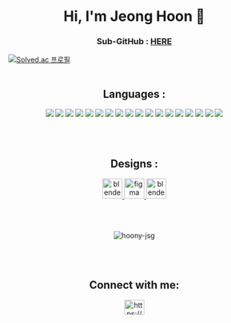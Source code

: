 <h1 align="center">Hi, I'm Jeong Hoon 🐻</h1>
<h3 align="center">Sub-GitHub : <a href='https://github.com/Hoony-JSG'>HERE</a></h3>

[![Solved.ac 프로필](http://mazassumnida.wtf/api/v2/generate_badge?boj=wjdgnsxhsl)](https://solved.ac/wjdgnsxhsl)
</br>
</br>

<h2 align="center">Languages :</h2>
<p align="center">
<a href="버튼을 눌렀을 때 이동할 링크" target="_blank"><img src="https://img.shields.io/badge/JavaScript-F7DF1E?style=for-the-badge&logo=javascript&logoColor=FFFFFF"/></a>
<a href="버튼을 눌렀을 때 이동할 링크" target="_blank"><img src="https://img.shields.io/badge/java-3776AB?style=for-the-badge&logo=java&logoColor=FFFFFF"/></a>
<a href="버튼을 눌렀을 때 이동할 링크" target="_blank"><img src="https://img.shields.io/badge/Three.js-000000?style=for-the-badge&logo=threedotjs&logoColor=FFFFFF"/></a>
<a href="버튼을 눌렀을 때 이동할 링크" target="_blank"><img src="https://img.shields.io/badge/CSS-1572B6?style=for-the-badge&logo=css3&logoColor=FFFFFF"/></a>
<a href="버튼을 눌렀을 때 이동할 링크" target="_blank"><img src="https://img.shields.io/badge/html5-E34F26?style=for-the-badge&logo=html5&logoColor=FFFFFF"/></a>
<a href="버튼을 눌렀을 때 이동할 링크" target="_blank"><img src="https://img.shields.io/badge/next.js-000000?style=for-the-badge&logo=nextdotjs&logoColor=FFFFFF"/></a>
<a href="버튼을 눌렀을 때 이동할 링크" target="_blank"><img src="https://img.shields.io/badge/node.js-339933?style=for-the-badge&logo=nodedotjs&logoColor=FFFFFF"/></a>
<a href="버튼을 눌렀을 때 이동할 링크" target="_blank"><img src="https://img.shields.io/badge/python-3776AB?style=for-the-badge&logo=python&logoColor=FFFFFF"/></a>
<a href="버튼을 눌렀을 때 이동할 링크" target="_blank"><img src="https://img.shields.io/badge/react-61DAFB?style=for-the-badge&logo=react&logoColor=ffffff"/></a>
<a href="버튼을 눌렀을 때 이동할 링크" target="_blank"><img src="https://img.shields.io/badge/reactnative-61DAFB?style=for-the-badge&logo=react&logoColor=ffffff"/></a>
<a href="버튼을 눌렀을 때 이동할 링크" target="_blank"><img src="https://img.shields.io/badge/tailwindcss-06B6D4?style=for-the-badge&logo=tailwindcss&logoColor=FFFFFF"/></a>
<a href="버튼을 눌렀을 때 이동할 링크" target="_blank"><img src="https://img.shields.io/badge/redux-764ABC?style=for-the-badge&logo=redux&logoColor=FFFFFF"/></a>
<a href="버튼을 눌렀을 때 이동할 링크" target="_blank"><img src="https://img.shields.io/badge/spring-6DB33F?style=for-the-badge&logo=spring&logoColor=FFFFFF"/></a>
<a href="버튼을 눌렀을 때 이동할 링크" target="_blank"><img src="https://img.shields.io/badge/springboot-6DB33F?style=for-the-badge&logo=springboot&logoColor=FFFFFF"/></a>
<a href="버튼을 눌렀을 때 이동할 링크" target="_blank"><img src="https://img.shields.io/badge/mysql-4479A1?style=for-the-badge&logo=mysql&logoColor=FFFFFF"/></a>
<a href="버튼을 눌렀을 때 이동할 링크" target="_blank"><img src="https://img.shields.io/badge/vue.js-4FC08D?style=for-the-badge&logo=vuedotjs&logoColor=FFFFFF"/></a>
<a href="버튼을 눌렀을 때 이동할 링크" target="_blank"><img src="https://img.shields.io/badge/typescript-3178C6?style=for-the-badge&logo=typescript&logoColor=FFFFFF"/></a>
<a href="버튼을 눌렀을 때 이동할 링크" target="_blank"><img src="https://img.shields.io/badge/expo-000020?style=for-the-badge&logo=expo&logoColor=FFFFFF"/></a>

</p>
<br/>
<br/>
<h2 align="center">Designs :</h2>
<p align="center">
<a href="https://www.blender.org/" target="_blank" rel="noreferrer"> <img src="https://download.blender.org/branding/community/blender_community_badge_white.svg" alt="blender" width="40" height="40"/> </a>
<a href="https://www.figma.com/" target="_blank" rel="noreferrer"> <img src="https://www.vectorlogo.zone/logos/figma/figma-icon.svg" alt="figma" width="40" height="40"/> </a>
<a href="https://www.sketchup.org/" target="_blank" rel="noreferrer"> <img src="https://user-images.githubusercontent.com/107928377/231944672-82ae7de8-b58c-41b2-a1fd-0f77c1b6e0ee.png" alt="blender" width="40" height="40"/> </a>
</p>

<br/>
<br/>
<p align="center"><img align="center" src="https://github-readme-stats.vercel.app/api/top-langs?username=hoony-jsg&show_icons=true&locale=en&layout=compact" alt="hoony-jsg" /></p>
</br>
</br>
<h2 align="center">Connect with me:</h2>
<p align="center">
<a href="https://instagram.com/jeong_hoooon/" target="blank"><img align="center" src="https://raw.githubusercontent.com/rahuldkjain/github-profile-readme-generator/master/src/images/icons/Social/instagram.svg" alt="https://www.instagram.com/jeong_hoooon/" height="30" width="40" /></a>
</p>
